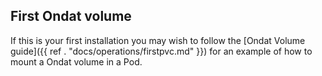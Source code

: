 ## First Ondat volume

If this is your first installation you may wish to follow the [Ondat
Volume guide]({{ ref . "docs/operations/firstpvc.md" }}) for an example of how
to mount a Ondat volume in a Pod.
